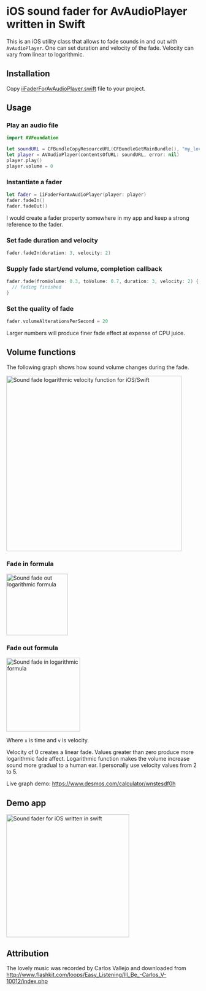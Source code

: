 # iOS sound fader for AvAudioPlayer written in Swift

This is an iOS utility class that allows to fade sounds in and out with `AvAudioPlayer`. One can set duration and velocity of the fade. Velocity can vary from linear to logarithmic.

## Installation

Copy [iiFaderForAvAudioPlayer.swift](https://raw.githubusercontent.com/evgenyneu/sound-fader-ios/master/FaderForAvAudioPlayer/iiFaderForAvAudioPlayer.swift) file to your project.

## Usage

### Play an audio file

```Swift
import AVFoundation

let soundURL = CFBundleCopyResourceURL(CFBundleGetMainBundle(), "my_lovely_horse.mp3", nil, nil)
let player = AVAudioPlayer(contentsOfURL: soundURL, error: nil)
player.play()
player.volume = 0
```

### Instantiate a fader

```Swift
let fader = iiFaderForAvAudioPlayer(player: player)
fader.fadeIn()
fader.fadeOut()
```

I would create a fader property somewhere in my app and keep a strong reference to the fader.

### Set fade duration and velocity

```Swift
fader.fadeIn(duration: 3, velocity: 2)
```

### Supply fade start/end volume, completion callback

```Swift
fader.fade(fromVolume: 0.3, toVolume: 0.7, duration: 3, velocity: 2) { finished in
  // fading finished
}
```

### Set the quality of fade

```Swift
fader.volumeAlterationsPerSecond = 20
```

Larger numbers will produce finer fade effect at expense of CPU juice.

## Volume functions

The following graph shows how sound volume changes during the fade.

<img src="https://raw.githubusercontent.com/evgenyneu/sound-fader-ios/master/graphics/ios-fader-formula-graph-logarithmic.png" alt="Sound fade logarithmic velocity function for iOS/Swift" width="457">

### Fade in formula

<img src="https://raw.githubusercontent.com/evgenyneu/sound-fader-ios/master/graphics/audio-fade-out-formula-logarithmic.png" alt="Sound fade out logarithmic formula" width="160">

### Fade out formula

<img src="https://raw.githubusercontent.com/evgenyneu/sound-fader-ios/master/graphics/audio-fade-in-formula-logarithmic.png" alt="Sound fade in logarithmic formula" width="192">

Where `x` is time and `v` is velocity.

Velocity of 0 creates a linear fade. Values greater than zero produce more logarithmic fade affect. Logarithmic function makes the volume increase sound more gradual to a human ear. I personally use velocity values from 2 to 5.

Live graph demo: https://www.desmos.com/calculator/wnstesdf0h

## Demo app

<img src="https://raw.githubusercontent.com/evgenyneu/sound-fader-ios/master/graphics/sound-fader-ios-swift.png" alt="Sound fader for iOS written in swift" width="320">

## Attribution

The lovely music was recorded by Carlos Vallejo and downloaded from
http://www.flashkit.com/loops/Easy_Listening/Ill_Be_-Carlos_V-10012/index.php
